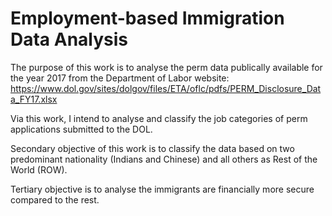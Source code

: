 # Employment-based Immigration Data Analysis

The purpose of this work is to analyse the perm data publically available for the year 2017 from the Department of Labor website: https://www.dol.gov/sites/dolgov/files/ETA/oflc/pdfs/PERM_Disclosure_Data_FY17.xlsx

Via this work, I intend to analyse and classify the job categories of  perm applications submitted to the DOL. 

Secondary objective of this work is to classify the data based on two predominant nationality (Indians and Chinese) and all others as Rest of the World (ROW). 

Tertiary objective is to analyse the immigrants are financially more secure compared to the rest. 

